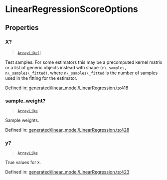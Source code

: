 # LinearRegressionScoreOptions

## Properties

### X?

> [`ArrayLike`](../types/ArrayLike.md)[]

Test samples. For some estimators this may be a precomputed kernel matrix or a list of generic objects instead with shape `(n\_samples, n\_samples\_fitted)`, where `n\_samples\_fitted` is the number of samples used in the fitting for the estimator.

Defined in:  [generated/linear\_model/LinearRegression.ts:418](https://github.com/transitive-bullshit/scikit-learn-ts/blob/b59c1ff/packages/sklearn/src/generated/linear_model/LinearRegression.ts#L418)

### sample\_weight?

> [`ArrayLike`](../types/ArrayLike.md)

Sample weights.

Defined in:  [generated/linear\_model/LinearRegression.ts:428](https://github.com/transitive-bullshit/scikit-learn-ts/blob/b59c1ff/packages/sklearn/src/generated/linear_model/LinearRegression.ts#L428)

### y?

> [`ArrayLike`](../types/ArrayLike.md)

True values for `X`.

Defined in:  [generated/linear\_model/LinearRegression.ts:423](https://github.com/transitive-bullshit/scikit-learn-ts/blob/b59c1ff/packages/sklearn/src/generated/linear_model/LinearRegression.ts#L423)
